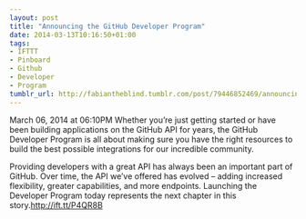 ```yaml
---
layout: post
title: "Announcing the GitHub Developer Program"
date: 2014-03-13T10:16:50+01:00
tags:
- IFTTT
- Pinboard
- Github
- Developer
- Program
tumblr_url: http://fabiantheblind.tumblr.com/post/79446852469/announcing-the-github-developer-program
---
```

March 06, 2014 at 06:10PM
Whether you’re just getting started or have been building applications on the GitHub API for years, the GitHub Developer Program is all about making sure you have the right resources to build the best possible integrations for our incredible community.

Providing developers with a great API has always been an important part of GitHub. Over time, the API we’ve offered has evolved – adding increased flexibility, greater capabilities, and more endpoints. Launching the Developer Program today represents the next chapter in this story.http://ift.tt/P4QR8B
